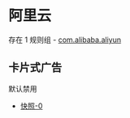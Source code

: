 # 阿里云

存在 1 规则组 - [com.alibaba.aliyun](/src/apps/com.alibaba.aliyun.ts)

## 卡片式广告

默认禁用

- [快照-0](https://i.gkd.li/import/13446162)
